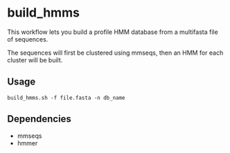 # build_hmms

This workflow lets you build a profile HMM database from a multifasta file of sequences. 

The sequences will first be clustered using mmseqs, then an HMM for each cluster will be built. 

## Usage

```
build_hmms.sh -f file.fasta -n db_name
```

## Dependencies
- mmseqs
- hmmer
